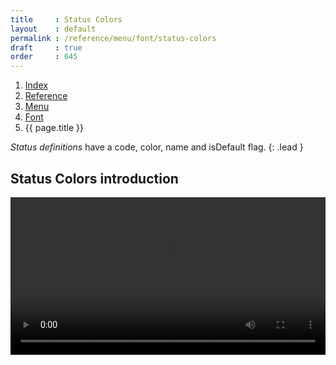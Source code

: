 ```yaml
---
title     : Status Colors
layout    : default
permalink : /reference/menu/font/status-colors
draft     : true
order     : 645
---
```


<nav aria-label="breadcrumb">
  <ol class="breadcrumb small">
    <li class="breadcrumb-item"><a href="{{ site.url }}">Index</a></li>
    <li class="breadcrumb-item"><a href="{{ site.url }}/reference">Reference</a></li>
    <li class="breadcrumb-item"><a href="{{ site.url }}/reference/menu">Menu</a></li>
    <li class="breadcrumb-item"><a href="{{ site.url }}/reference/menu/font">Font</a></li>
    <li class="breadcrumb-item active" aria-current="page">{{ page.title }}</li>
  </ol>
</nav>

*Status definitions* have a code, color, name and isDefault flag.
{: .lead }


**Status Colors** introduction
-------
<video src="{{ site.url }}/videos/status-colors.mp4" controls="controls" style="width: 100%; max-width: 600px">
</video>
